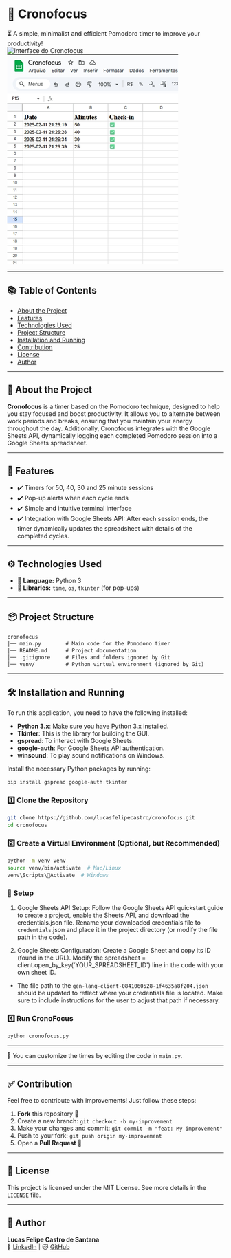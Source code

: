 
# 📌 **Cronofocus**  
⏳ A simple, minimalist and efficient Pomodoro timer to improve your productivity!  
![Interface do Cronofocus](assets/cronofocus)
![Interface no Google Sheets](assets/sheet_example.jpg)

---

## 📚 **Table of Contents**
- [About the Project](#-about-the-project)
- [Features](#-features)
- [Technologies Used](#-technologies-used)
- [Project Structure](#-project-structure)
- [Installation and Running](#-installation-and-running)
- [Contribution](#-contribution)
- [License](#-license)
- [Author](#-author)


---

## 📌 About the Project
**Cronofocus** is a timer based on the Pomodoro technique, designed to help you stay focused and boost productivity. It allows you to alternate between work periods and breaks, ensuring that you maintain your energy throughout the day.
Additionally, Cronofocus integrates with the Google Sheets API, dynamically logging each completed Pomodoro session into a Google Sheets spreadsheet.

---

## 🚀 Features
- ✔️ Timers for 50, 40, 30 and 25 minute sessions 
- ✔️ Pop-up alerts when each cycle ends  
- ✔️ Simple and intuitive terminal interface
- ✔️ Integration with Google Sheets API: After each session ends, the timer dynamically updates the spreadsheet with details of the completed cycles.

---

## ⚙️ Technologies Used
- 🔹 **Language:** Python 3  
- 🔹 **Libraries:** `time`, `os`, `tkinter` (for pop-ups)  

---

## 📦 Project Structure

```
cronofocus
│── main.py        # Main code for the Pomodoro timer
│── README.md      # Project documentation
│── .gitignore     # Files and folders ignored by Git
│── venv/          # Python virtual environment (ignored by Git)
```

---

## 🛠️ Installation and Running

To run this application, you need to have the following installed:

- **Python 3.x**: Make sure you have Python 3.x installed.
- **Tkinter**: This is the library for building the GUI.
- **gspread**: To interact with Google Sheets.
- **google-auth**: For Google Sheets API authentication.
- **winsound**: To play sound notifications on Windows.

Install the necessary Python packages by running:

```bash
pip install gspread google-auth tkinter
```

### 1️⃣ Clone the Repository
```bash
git clone https://github.com/lucasfelipecastro/cronofocus.git
cd cronofocus
```

### 2️⃣ Create a Virtual Environment (Optional, but Recommended)
```bash
python -m venv venv
source venv/bin/activate  # Mac/Linux
venv\Scripts\Activate  # Windows
```

### 🔐 Setup

  1. Google Sheets API Setup:
        Follow the Google Sheets API quickstart guide to create a project, enable the Sheets API, and download the credentials.json file.
        Rename your downloaded credentials file to `credentials`.json and place it in the project directory (or modify the file path in the code).

  2. Google Sheets Configuration:
        Create a Google Sheet and copy its ID (found in the URL).
        Modify the spreadsheet = client.open_by_key('YOUR_SPREADSHEET_ID') line in the code with your own sheet ID.
     
  - The file path to the `gen-lang-client-0841060528-1f4635a8f204.json` should be updated to reflect where your credentials file is located. Make sure to include instructions for the user to adjust that path if necessary.

### 4️⃣ Run CronoFocus
```bash
python cronofocus.py
```

---

📌 You can customize the times by editing the code in `main.py`.  

---

## ✅ Contribution
Feel free to contribute with improvements! Just follow these steps:  
1. **Fork** this repository 🍴  
2. Create a new branch: `git checkout -b my-improvement`  
3. Make your changes and commit: `git commit -m "feat: My improvement"`  
4. Push to your fork: `git push origin my-improvement`  
5. Open a **Pull Request** 🚀  

---

## 📝 License
This project is licensed under the MIT License. See more details in the `LICENSE` file.  

---

## 👤 Author
**Lucas Felipe Castro de Santana**  
🏢 [LinkedIn](https://www.linkedin.com/in/lucasfelipecastro) | 🐱 [GitHub](https://github.com/lucasfelipecastro)

